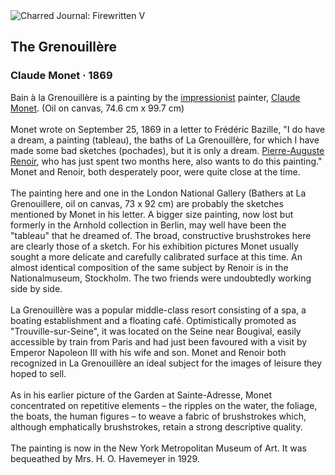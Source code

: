 <div class="artwork-of-the-day">
  <div class="container">
    <div class="img-wrapper">
      <img
        src="https://uploads0.wikiart.org/images/claude-monet/the-grenouillère.jpg!Large.jpg"
        alt="Charred Journal: Firewritten V" />
    </div>
    <div class="artwork-detail">
      <div class="artwork-origin"> 
        <h2 class="artwork-name">The Grenouillère</h2>
        <h3 class="artist">
          Claude Monet
                    ·  1869
        </h3>
      </div>
      <p class="description">
        <span class="artwork-description-text ng-binding" ng-bind-html="viewModel.ArtworkOfTheDay.Description | unsafe">Bain à la Grenouillère is a painting by the <a target="_blank" href="/en/artists-by-art-movement/impressionism">impressionist</a> painter, <a target="_blank" href="/en/claude-monet">Claude Monet</a>. (Oil on canvas, 74.6&nbsp;cm x 99.7&nbsp;cm)
<br>
<br>Monet wrote on September 25, 1869 in a letter to Frédéric Bazille, "I do have a dream, a painting (tableau), the baths of La Grenouillère, for which I have made some bad sketches (pochades), but it is only a dream. <a target="_blank" href="/en/pierre-auguste-renoir">Pierre-Auguste Renoir</a>, who has just spent two months here, also wants to do this painting." Monet and Renoir, both desperately poor, were quite close at the time.
<br>
<br>The painting here and one in the London National Gallery (Bathers at La Grenouillere, oil on canvas, 73 x 92&nbsp;cm) are probably the sketches mentioned by Monet in his letter. A bigger size painting, now lost but formerly in the Arnhold collection in Berlin, may well have been the "tableau" that he dreamed of. The broad, constructive brushstrokes here are clearly those of a sketch. For his exhibition pictures Monet usually sought a more delicate and carefully calibrated surface at this time. An almost identical composition of the same subject by Renoir is in the Nationalmuseum, Stockholm. The two friends were undoubtedly working side by side.
<br>
<br>La Grenouillère was a popular middle-class resort consisting of a spa, a boating establishment and a floating café. Optimistically promoted as "Trouville-sur-Seine", it was located on the Seine near Bougival, easily accessible by train from Paris and had just been favoured with a visit by Emperor Napoleon III with his wife and son. Monet and Renoir both recognized in La Grenouillère an ideal subject for the images of leisure they hoped to sell.
<br>
<br>As in his earlier picture of the Garden at Sainte-Adresse, Monet concentrated on repetitive elements – the ripples on the water, the foliage, the boats, the human figures – to weave a fabric of brushstrokes which, although emphatically brushstrokes, retain a strong descriptive quality.
<br>
<br>The painting is now in the New York Metropolitan Museum of Art. It was bequeathed by Mrs. H. O. Havemeyer in 1929.</span>
                        <div class="text-shadow-container" ng-show="showShadow" style=""></div>
      </p>
    </div>
  </div>

</div>
